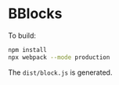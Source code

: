 # BBlocks

To build:

```sh
npm install 
npx webpack --mode production
```

The `dist/block.js` is generated.